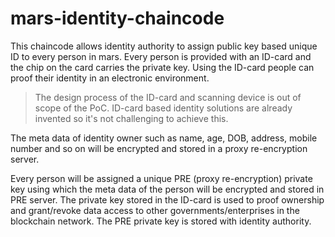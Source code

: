 # mars-identity-chaincode

This chaincode allows identity authority to assign public key based unique ID to every person in mars. Every person is provided with an ID-card and the chip on the card carries the private key. Using the ID-card people can proof their identity in an electronic environment.

> The design process of the ID-card and scanning device is out of scope of the PoC. ID-card based identity solutions are already invented so it's not challenging to achieve this.

The meta data of identity owner such as name, age, DOB, address, mobile number and so on will be encrypted and stored in a proxy re-encryption server. 

Every person will be assigned a unique PRE (proxy re-encryption) private key using which the meta data of the person will be encrypted and stored in PRE server. The private key stored in the ID-card is used to proof ownership and grant/revoke data access to other governments/enterprises in the blockchain network. The PRE private key is stored with identity authority.   

